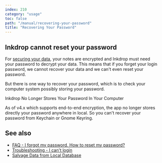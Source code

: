 ```yaml
---
index: 210
category: "usage"
toc: false
path: "/manual/recovering-your-password"
title: "Recovering Your Password"
---
```


## Inkdrop cannot reset your password

For [securing your data](/security), your notes are encrypted and Inkdrop must need your password to decrypt your data.
This means that if you forget your login password, we cannot recover your data and we can't even reset your password.

But there is one way to recover your password, which is to check your computer system possibly storing your password.

<div class="ui error message">
  <div class="header">Inkdrop No Longer Stores Your Password In Your Computer</div>
  <p>
    As of v4.x which supports end-to-end encryption, the app no longer stores directly your password anywhere in local.
    So you can't recover your password from Keychain or Gnome Keyring.
  </p>
</div>

## See also

- [FAQ - I forgot my password. How to reset my password?](/faq#i-forgot-my-password-how-to-reset-my-password)
- [Troubleshooting - I can't login](/manual/troubleshooting#i-cant-log-in)
- [Salvage Data from Local Database](/manual/salvage-data-from-local-database)
